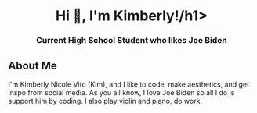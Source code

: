 <h1 align="center">Hi 👋, I'm Kimberly!/h1>
<h3 align="center">Current High School Student who likes Joe Biden</h3>

## About Me
I'm Kimberly Nicole Vito (Kim), and I like to code, make aesthetics, and get inspo from social media. As you all know, I love Joe Biden so all I do is support him by coding. I also play violin and piano, do work. 
